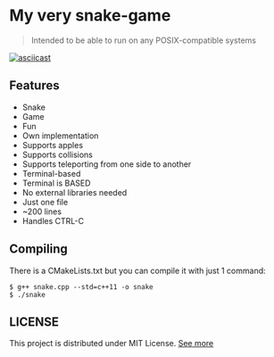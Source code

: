 # My very snake-game
> Intended to be able to run on any POSIX-compatible systems

[![asciicast](https://asciinema.org/a/PKkI8S9RRF81nq7ko1MlanAXg.png)](https://asciinema.org/a/PKkI8S9RRF81nq7ko1MlanAXg)
## Features
- Snake
- Game
- Fun
- Own implementation
- Supports apples
- Supports collisions
- Supports teleporting from one side to another
- Terminal-based
- Terminal is BASED
- No external libraries needed
- Just one file
- ~200 lines
- Handles CTRL-C

## Compiling
There is a CMakeLists.txt but you can compile it with just 1 command:
```console
$ g++ snake.cpp --std=c++11 -o snake
$ ./snake
```

## LICENSE
This project is distributed under MIT License. [See more](/LICENSE)
